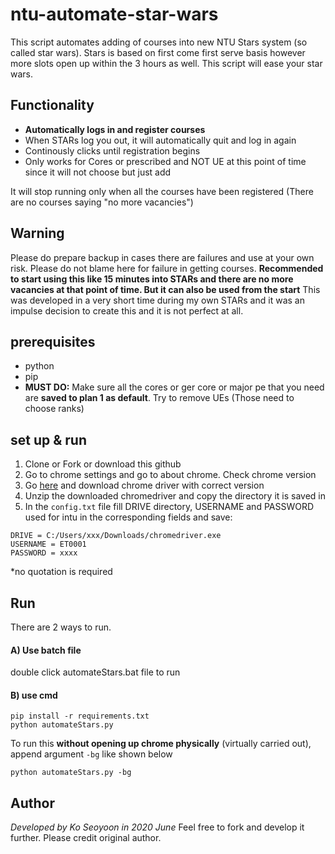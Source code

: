 # ntu-automate-star-wars
This script automates adding of courses into new NTU Stars system (so called star wars). Stars is based on first come first serve basis however more slots open up within the 3 hours as well. This script will ease your star wars. 

## Functionality
* **Automatically logs in and register courses**
* When STARs log you out, it will automatically quit and log in again 
* Continously clicks until registration begins
* Only works for Cores or prescribed and NOT UE at this point of time since it will not choose but just add

It will stop running only when all the courses have been registered (There are no courses saying "no more vacancies")

## Warning
Please do prepare backup in cases there are failures and use at your own risk. Please do not blame here for failure in getting courses. **Recommended to start using this like 15 minutes into STARs and there are no more vacancies at that point of time. But it can also be used from the start** This was developed in a very short time during my own STARs and it was an impulse decision to create this and it is not perfect at all.

## prerequisites
* python
* pip
* **MUST DO:** Make sure all the cores or ger core or major pe that you need are **saved to plan 1 as default**. Try to remove UEs (Those need to choose ranks) 

## set up & run
1. Clone or Fork or download this github
2. Go to chrome settings and go to about chrome. Check chrome version
3. Go [here](https://chromedriver.chromium.org/downloads) and download chrome driver with correct version
4. Unzip the downloaded chromedriver and copy the directory it is saved in
5. In the `config.txt` file fill DRIVE directory, USERNAME and PASSWORD used for intu in the corresponding fields and save:
```
DRIVE = C:/Users/xxx/Downloads/chromedriver.exe
USERNAME = ET0001
PASSWORD = xxxx
```
*no quotation is required

## Run 
There are 2 ways to run. 
#### A) Use batch file
double click automateStars.bat file to run

#### B) use cmd
```
pip install -r requirements.txt
python automateStars.py
```
To run this **without opening up chrome physically** (virtually carried out), append argument `-bg` like shown below
```
python automateStars.py -bg
```

## Author
*Developed by Ko Seoyoon in 2020 June*
Feel free to fork and develop it further. Please credit original author.
